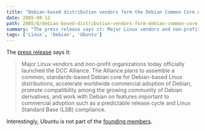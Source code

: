 ```yaml
---
title: "Debian-based distribution vendors form the Debian Common Core Alliance"
date: 2005-08-12
path: 2005/8/debian-based-distribution-vendors-form-debian-common-core-alliance
summary: "The press release says it: Major Linux vendors and non-profit organizations today officially launched the DCC Alliance."
tags: ['Linux', 'Debian', 'Ubuntu']
---
```


The <a href="http://www.dccalliance.org/press.html">press release</a> says 
it:

<blockquote>
Major Linux vendors and
non-profit organizations today officially launched the DCC Alliance. The
Alliance plans to assemble a common, standards-based Debian core for
Debian-based Linux distributions, accelerate worldwide commercial adoption
of Debian, promote compatibility among the growing community of Debian
derivatives, and work with Debian on features important to commercial
adoption such as a predictable release cycle and Linux Standard Base (LSB)
compliance.
</blockquote> 

Interestingly, Ubuntu is not part of the <a href="http://www.dccalliance.org/members.html">founding members</a>. 

